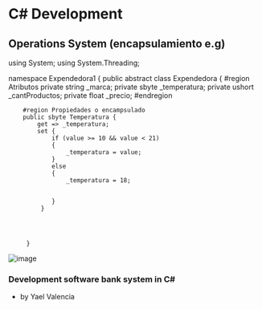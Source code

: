 # C# Development
## Operations System (encapsulamiento e.g) 



using System;
using System.Threading;


namespace Expendedora1
{
    public abstract class Expendedora
    {
        #region Atributos
        private string _marca;
        private sbyte _temperatura;
        private ushort _cantProductos;
        private float _precio;
        #endregion

        #region Propiedades o encampsulado
        public sbyte Temperatura { 
            get => _temperatura; 
            set {
                if (value >= 10 && value < 21)
                {
                    _temperatura = value;
                }
                else 
                {
                    _temperatura = 18;
                
                
                }
             }
           

            
            
         }

![image](https://github.com/user-attachments/assets/9488d962-c51e-4fbe-9b39-02396cfe168a)


### Development software bank system  in C#
- by Yael Valencia


